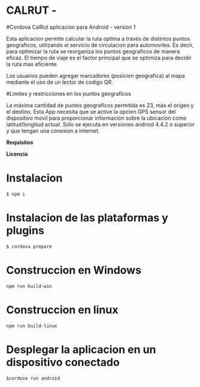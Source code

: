# CALRUT - 

#Cordova CalRut aplicacion para Android - version 1 

Esta aplicacion permite calcular la ruta optima a través de distintos puntos geograficos, utilizando el servicio de circulacion para automoviles.  Es decir, para optimizar la ruta se reorganiza los puntos geograficos de manera eficaz.  El tiempo de viaje es el factor principal que se optimiza para decidir la ruta mas eficiente.  

Los usuarios pueden agregar marcadores (posicion geografica) al mapa mediante el uso de un lector de codigo QR.  

#Limites y restricciones en los puntos geograficos

La máxima cantidad de puntos geograficos permitida es 23, más el origen y el destino.
Esta App necesita que se active la opcion GPS sensor del dispositivo movil para proporcionar información sobre la ubicación como latitud/longitud actual.  Sólo se ejecuta en versiones android 4.4.2 o superior y que tengan una conexion a internet.

**Requisitos**

**Licencia**


# Instalacion 
```
$ npm i 
```
# Instalacion de las plataformas y plugins
```
$ cordova prepare
```
# Construccion en Windows
```
npm run build-win
```
# Construccion en linux
```
npm run build-linux
```
# Desplegar la aplicacion en un dispositivo conectado
```
$cordova run android
```